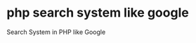 # php search system like google
Search System in PHP like Google


<?php
    $search = 'my name is krishna';

    $searchSplit = explode(' ', $search);

    $searchQueryItems = [];
    foreach ($searchSplit as $searchTerm) {
        $searchQueryItems[] = "name LIKE '%" . mysqli_real_escape_string($searchTerm) . "%'";
    }

    $query = 'SELECT * FROM table_name' . (!empty($searchQueryItems) ? ' WHERE ' . implode(' AND ', $searchQueryItems) : '');
?>
